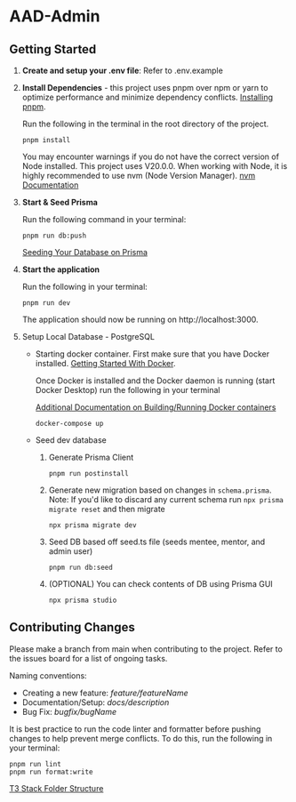 # AAD-Admin

## Getting Started

1. **Create and setup your .env file**: Refer to .env.example

2. **Install Dependencies** - this project uses pnpm over npm or yarn to optimize performance and minimize dependency conflicts.
   [Installing pnpm](https://pnpm.io/installation).

   Run the following in the terminal in the root directory of the project.

   ```
   pnpm install
   ```

   You may encounter warnings if you do not have the correct version of Node installed. This project uses V20.0.0. When working with Node, it is highly recommended to use nvm (Node Version Manager). [nvm Documentation](https://github.com/nvm-sh/nvm)

3. **Start & Seed Prisma**

   Run the following command in your terminal:

   ```
   pnpm run db:push
   ```

   [Seeding Your Database on Prisma](https://www.prisma.io/docs/guides/migrate/seed-database)

4. **Start the application**

   Run the following in your terminal:

   ```
   pnpm run dev
   ```

   The application should now be running on http://localhost:3000.

5. Setup Local Database - PostgreSQL
   
   - Starting docker container. 
      First make sure that you have Docker installed.
      [Getting Started With Docker](https://www.docker.com/get-started/).
   
      Once Docker is installed and the Docker daemon is running (start Docker Desktop) run the following in your terminal

      [Additional Documentation on Building/Running Docker containers](https://docs.docker.com/get-started/02_our_app/)

      ```
      docker-compose up
      ```

   - Seed dev database
      1. Generate Prisma Client
         ```
         pnpm run postinstall
         ```
      1. Generate new migration based on changes in `schema.prisma`. Note: If you'd like to discard any current schema run `npx prisma migrate reset` and then migrate
         ```
         npx prisma migrate dev
         ```

      1. Seed DB based off seed.ts file (seeds mentee, mentor, and admin user)
         ```
         pnpm run db:seed
         ```
      1. (OPTIONAL) You can check contents of DB using Prisma GUI
         ```
         npx prisma studio
         ```

## Contributing Changes

Please make a branch from main when contributing to the project. Refer to the issues board for a list of ongoing tasks.

Naming conventions:

- Creating a new feature: _feature/featureName_
- Documentation/Setup: _docs/description_
- Bug Fix: _bugfix/bugName_

It is best practice to run the code linter and formatter before pushing changes to help prevent merge conflicts. To do this, run the following in your terminal:

```
pnpm run lint
pnpm run format:write
```

[T3 Stack Folder Structure](https://create.t3.gg/en/folder-structure?packages=nextauth%2Cprisma%2Ctailwind%2Ctrpc)
